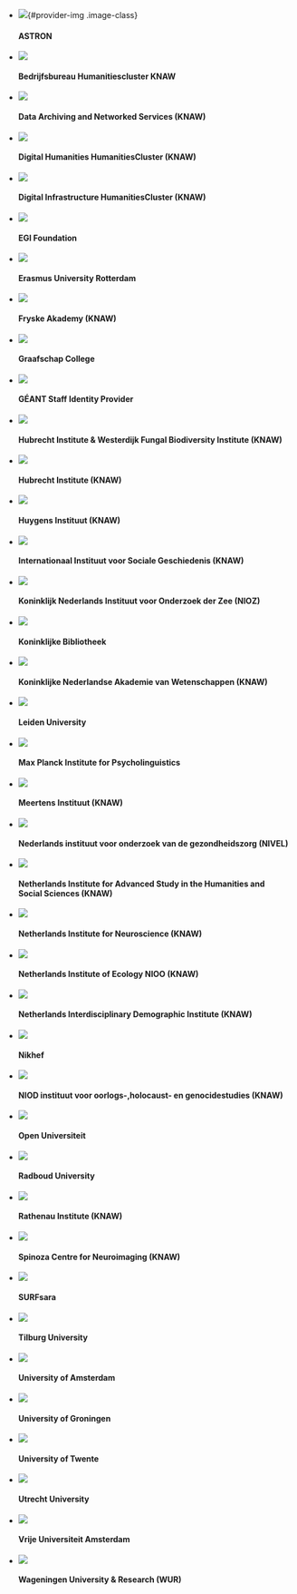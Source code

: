 *   ![](https://static.surfconext.nl/logos/idp/astron.gif){#provider-img .image-class}

    #### ASTRON

*   ![](https://static.surfconext.nl/media/idp/huc.png)

    #### Bedrijfsbureau Humanitiescluster KNAW

*   ![](https://static.surfconext.nl/logos/idp/knaw-dans.png)

    #### Data Archiving and Networked Services (KNAW)

*   ![](https://static.surfconext.nl/media/idp/humanities.png)

    #### Digital Humanities HumanitiesCluster (KNAW)

*   ![](https://static.surfconext.nl/media/idp/knaw_di.png)

    #### Digital Infrastructure HumanitiesCluster (KNAW)

*   ![](https://static.surfconext.nl/logos/idp/egi.png)

    #### EGI Foundation

*   ![](https://static.surfconext.nl/logos/idp/eur.png)

    #### Erasmus University Rotterdam

*   ![](https://static.surfconext.nl/logos/idp/FA-logo.png)

    #### Fryske Akademy (KNAW)

*   ![](https://static.surfconext.nl/logos/idp/graafschapcollege.png)

    #### Graafschap College

*   ![](https://static.surfconext.nl/logos/idp/geant.png)

    #### GÉANT Staff Identity Provider

*   ![](https://static.surfconext.nl/media/idp/hubrecht_westerdijk.png)

    #### Hubrecht Institute & Westerdijk Fungal Biodiversity Institute (KNAW)

*   ![](https://static.surfconext.nl/logos/idp/knaw-hubrecht.png)

    #### Hubrecht Institute (KNAW)

*   ![](https://static.surfconext.nl/logos/idp/knaw-huygens-new.png)

    #### Huygens Instituut (KNAW)

*   ![](https://static.surfconext.nl/logos/idp/knaw-iisg.png)

    #### Internationaal Instituut voor Sociale Geschiedenis (KNAW)

*   ![](https://static.surfconext.nl/logos/idp/nioz.png)

    #### Koninklijk Nederlands Instituut voor Onderzoek der Zee (NIOZ)

*   ![](https://static.surfconext.nl/logos/idp/kb.png)

    #### Koninklijke Bibliotheek

*   ![](https://static.surfconext.nl/logos/idp/knaw.png)

    #### Koninklijke Nederlandse Akademie van Wetenschappen (KNAW)

*   ![](https://static.surfconext.nl/logos/idp/leiden.png)

    #### Leiden University

*   ![](https://static.surfconext.nl/logos/idp/mpi.png)

    #### Max Planck Institute for Psycholinguistics

*   ![](https://static.surfconext.nl/logos/idp/knaw-meertens.png)

    #### Meertens Instituut (KNAW)

*   ![](https://static.surfconext.nl/logos/idp/nivel.png)

    #### Nederlands instituut voor onderzoek van de gezondheidszorg (NIVEL)

*   ![](https://static.surfconext.nl/media/idp/nias.png)

    #### Netherlands Institute for Advanced Study in the Humanities and Social Sciences (KNAW)

*   ![](https://static.surfconext.nl/logos/idp/logo-herseninstituut.png)

    #### Netherlands Institute for Neuroscience (KNAW)

*   ![](https://static.surfconext.nl/logos/idp/nioo-knaw.png)

    #### Netherlands Institute of Ecology NIOO (KNAW)

*   ![](https://static.surfconext.nl/logos/idp/knaw_nidi.png)

    #### Netherlands Interdisciplinary Demographic Institute (KNAW)

*   ![](https://static.surfconext.nl/logos/idp/nikhef.png)

    #### Nikhef

*   ![](https://static.surfconext.nl/logos/idp/knaw-niod.png)

    #### NIOD instituut voor oorlogs-,holocaust- en genocidestudies (KNAW)

*   ![](https://static.surfconext.nl/logos/idp/ou.png)

    #### Open Universiteit

*   ![](https://static.surfconext.nl/logos/idp/radboudlogo120.png)

    #### Radboud University

*   ![](https://static.surfconext.nl/logos/idp/Rathenau.png)

    #### Rathenau Institute (KNAW)

*   ![](https://static.surfconext.nl/media/idp/spinoza_logo.png)

    #### Spinoza Centre for Neuroimaging (KNAW)

*   ![](https://static.surfconext.nl/logos/idp/SURFsara.png)

    #### SURFsara

*   ![](https://static.surfconext.nl/logos/idp/uvtboom.png)

    #### Tilburg University

*   ![](https://static.surfconext.nl/logos/idp/uva.png)

    #### University of Amsterdam

*   ![](https://static.surfconext.nl/logos/idp/rug.png)

    #### University of Groningen

*   ![](https://static.surfconext.nl/logos/idp/utwente.png)

    #### University of Twente

*   ![](https://static.surfconext.nl/logos/idp/uu.png)

    #### Utrecht University

*   ![](https://static.surfconext.nl/logos/idp/vu.png)

    #### Vrije Universiteit Amsterdam

*   ![](https://static.surfconext.nl/logos/idp/wur.png)

    #### Wageningen University & Research (WUR)